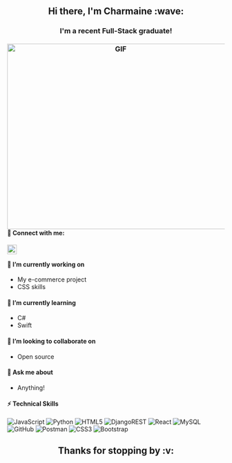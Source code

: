 
<h2 align="center"> Hi there, I'm Charmaine :wave:	<br />
<h3 align="center"> I'm a recent Full-Stack graduate!<br />
<br />
<img align="right" alt="GIF" src="https://user-images.githubusercontent.com/88203567/139379191-bfbcf524-7d49-4882-8420-c5763aec590b.gif" width="510" height="430">

#### :envelope_with_arrow: Connect with me:
<a href="www.linkedin.com/in/charmaine-llacuna"><img align="left" src="https://cdn.jsdelivr.net/npm/simple-icons@v3/icons/linkedin.svg" alt="Char-Alexis | LinkedIn" width="22px"/></a>
<br />
#### 🔭 I’m currently working on
- My e-commerce project
- CSS skills

#### 🌱 I’m currently learning
- C#
- Swift

#### 👯 I’m looking to collaborate on 
- Open source

#### 💬 Ask me about 
- Anything!

#### :zap: Technical Skills
![JavaScript](https://img.shields.io/badge/javascript-%23323330.svg?style=for-the-badge&logo=javascript&logoColor=%23F7DF1E)
![Python](https://img.shields.io/badge/python-3670A0?style=for-the-badge&logo=python&logoColor=ffdd54)
![HTML5](https://img.shields.io/badge/html5-%23E34F26.svg?style=for-the-badge&logo=html5&logoColor=white)
![DjangoREST](https://img.shields.io/badge/DJANGO-REST-ff1709?style=for-the-badge&logo=django&logoColor=white&color=ff1709&labelColor=gray)
![React](https://img.shields.io/badge/react-%2320232a.svg?style=for-the-badge&logo=react&logoColor=%2361DAFB)
![MySQL](https://img.shields.io/badge/mysql-%2300f.svg?style=for-the-badge&logo=mysql&logoColor=white)
![GitHub](https://img.shields.io/badge/github-%23121011.svg?style=for-the-badge&logo=github&logoColor=white)
![Postman](https://img.shields.io/badge/Postman-FF6C37?style=for-the-badge&logo=postman&logoColor=white)
![CSS3](https://img.shields.io/badge/css3-%231572B6.svg?style=for-the-badge&logo=css3&logoColor=white)
![Bootstrap](https://img.shields.io/badge/bootstrap-%23563D7C.svg?style=for-the-badge&logo=bootstrap&logoColor=white)

<h2 align="center"> Thanks for stopping by :v:	<br />

